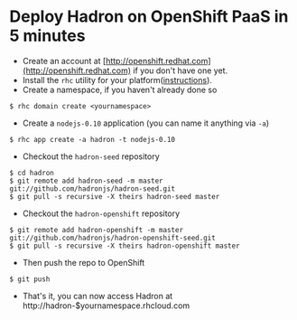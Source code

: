 
# Deploy Hadron on OpenShift PaaS in 5 minutes


* Create an account at [http://openshift.redhat.com](http://openshift.redhat.com) if you don't have one yet.
* Install the `rhc` utility for your platform([instructions](https://www.openshift.com/developers/rhc-client-tools-install)).
* Create a namespace, if you haven't already done so
```
$ rhc domain create <yournamespace>
```

* Create a `nodejs-0.10` application (you can name it anything via `-a`)
```
$ rhc app create -a hadron -t nodejs-0.10
```

* Checkout the `hadron-seed` repository
```
$ cd hadron
$ git remote add hadron-seed -m master git://github.com/hadronjs/hadron-seed.git
$ git pull -s recursive -X theirs hadron-seed master
```

* Checkout the `hadron-openshift` repository
```
$ git remote add hadron-openshift -m master git://github.com/hadronjs/hadron-openshift-seed.git
$ git pull -s recursive -X theirs hadron-openshift master
```

* Then push the repo to OpenShift
```
$ git push
```

* That's it, you can now access Hadron at http://hadron-$yournamespace.rhcloud.com

